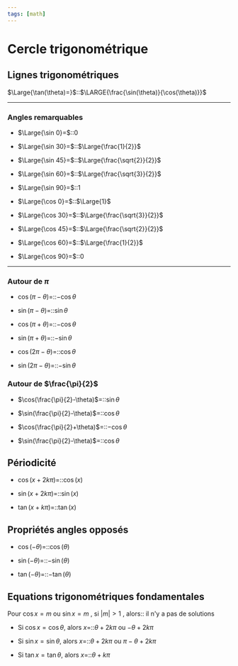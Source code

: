 ```yaml
---
tags: [math] 
---
```

# Cercle trigonométrique
## Lignes trigonométriques

$\Large{\tan(\theta)=}$::$\LARGE{\frac{\sin(\theta)}{\cos(\theta)}}$
<!--SR:!2024-01-21,152,250-->

---

### Angles remarquables

- $\Large{\sin 0}=$::$0$
<!--SR:!2024-03-23,175,230-->
- $\Large{\sin 30}=$::$\Large{\frac{1}{2}}$
<!--SR:!2024-01-26,153,250-->
- $\Large{\sin 45}=$::$\Large{\frac{\sqrt{2}}{2}}$
<!--SR:!2023-12-14,125,250-->
- $\Large{\sin 60}=$::$\Large{\frac{\sqrt{3}}{2}}$
<!--SR:!2024-01-24,148,250-->
- $\Large{\sin 90}=$::$1$
<!--SR:!2024-03-07,175,250-->
- $\Large{\cos 0}=$::$\Large{1}$
<!--SR:!2024-09-11,287,250-->
- $\Large{\cos 30}=$::$\Large{\frac{\sqrt{3}}{2}}$
<!--SR:!2024-04-02,193,250-->
- $\Large{\cos 45}=$::$\Large{\frac{\sqrt{2}}{2}}$
<!--SR:!2024-03-13,180,250-->
- $\Large{\cos 60}=$::$\Large{\frac{1}{2}}$
<!--SR:!2023-12-27,133,250-->
- $\Large{\cos 90}=$::$0$
<!--SR:!2024-01-31,156,250-->

---

### Autour de $\pi$
- $\cos(\pi-\theta)$=::$-\cos\theta$
<!--SR:!2024-08-17,274,250-->
- $\sin(\pi-\theta)$=::$\sin\theta$
<!--SR:!2024-02-15,165,250-->
- $\cos(\pi+\theta)$=::$-\cos\theta$
<!--SR:!2024-02-18,166,250-->
- $\sin(\pi+\theta)$=::$-\sin\theta$
<!--SR:!2024-04-12,202,250-->
- $\cos(2\pi-\theta)$=::$\cos\theta$
<!--SR:!2024-03-11,168,230-->
- $\sin(2\pi-\theta)$=::$-\sin\theta$
<!--SR:!2024-07-23,231,230-->

### Autour de $\frac{\pi}{2}$
- $\cos(\frac{\pi}{2}-\theta)$=::$\sin\theta$
<!--SR:!2024-04-01,177,230-->
- $\sin(\frac{\pi}{2}-\theta)$=::$\cos\theta$
<!--SR:!2024-01-20,56,230-->
<!--SR:!2023-05-26,3,250-->
- $\cos(\frac{\pi}{2}+\theta)$=::$-\cos\theta$
<!--SR:!2024-03-21,175,230-->
- $\sin(\frac{\pi}{2}-\theta)$=::$\cos\theta$
<!--SR:!2024-01-19,55,230-->
<!--SR:!2023-05-26,3,250-->
## Périodicité
- $\cos(x+2k\pi)=$::$\cos(x)$
<!--SR:!2024-02-12,160,250-->
- $\sin(x+2k\pi)=$::$\sin(x)$
<!--SR:!2024-01-31,153,250-->
- $\tan(x+k\pi)=$::$\tan(x)$
<!--SR:!2024-02-21,166,250-->
## Propriétés angles opposés
- $\cos(-\theta)=$::$\cos(\theta)$
<!--SR:!2024-01-23,146,250-->
- $\sin(-\theta)=$::$-\sin(\theta)$
<!--SR:!2024-02-19,164,250-->
- $\tan(-\theta)=$::$-\tan(\theta)$
<!--SR:!2024-02-01,153,250-->
## Equations trigonométriques fondamentales
Pour $\cos x=m$ ou $\sin x=m$ , si $|m|>1$ , alors:: il n'y a pas de solutions
<!--SR:!2024-05-28,211,248-->

- Si $\cos x=\cos\theta$, alors $x=$::$\theta+2k\pi$ ou $-\theta+2k\pi$
<!--SR:!2023-12-23,90,228-->
- Si $\sin x=\sin\theta$, alors $x=$::$\theta+2k\pi$ ou $\pi-\theta+2k\pi$
<!--SR:!2023-12-13,81,228-->
- Si $\tan x=\tan\theta$, alors $x=$::$\theta+k\pi$
<!--SR:!2024-03-26,177,248-->